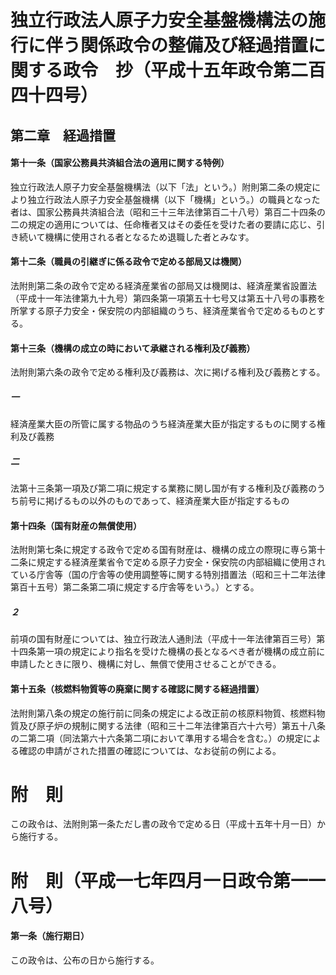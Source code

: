 # 独立行政法人原子力安全基盤機構法の施行に伴う関係政令の整備及び経過措置に関する政令　抄（平成十五年政令第二百四十四号）
## 第二章　経過措置
#### 第十一条（国家公務員共済組合法の適用に関する特例）
独立行政法人原子力安全基盤機構法（以下「法」という。）附則第二条の規定により独立行政法人原子力安全基盤機構（以下「機構」という。）の職員となった者は、国家公務員共済組合法（昭和三十三年法律第百二十八号）第百二十四条の二の規定の適用については、任命権者又はその委任を受けた者の要請に応じ、引き続いて機構に使用される者となるため退職した者とみなす。
#### 第十二条（職員の引継ぎに係る政令で定める部局又は機関）
法附則第二条の政令で定める経済産業省の部局又は機関は、経済産業省設置法（平成十一年法律第九十九号）第四条第一項第五十七号又は第五十八号の事務を所掌する原子力安全・保安院の内部組織のうち、経済産業省令で定めるものとする。
#### 第十三条（機構の成立の時において承継される権利及び義務）
法附則第六条の政令で定める権利及び義務は、次に掲げる権利及び義務とする。
##### 一
経済産業大臣の所管に属する物品のうち経済産業大臣が指定するものに関する権利及び義務
##### 二
法第十三条第一項及び第二項に規定する業務に関し国が有する権利及び義務のうち前号に掲げるもの以外のものであって、経済産業大臣が指定するもの
#### 第十四条（国有財産の無償使用）
法附則第七条に規定する政令で定める国有財産は、機構の成立の際現に専ら第十二条に規定する経済産業省令で定める原子力安全・保安院の内部組織に使用されている庁舎等（国の庁舎等の使用調整等に関する特別措置法（昭和三十二年法律第百十五号）第二条第二項に規定する庁舎等をいう。）とする。
##### ２
前項の国有財産については、独立行政法人通則法（平成十一年法律第百三号）第十四条第一項の規定により指名を受けた機構の長となるべき者が機構の成立前に申請したときに限り、機構に対し、無償で使用させることができる。
#### 第十五条（核燃料物質等の廃棄に関する確認に関する経過措置）
法附則第八条の規定の施行前に同条の規定による改正前の核原料物質、核燃料物質及び原子炉の規制に関する法律（昭和三十二年法律第百六十六号）第五十八条の二第二項（同法第六十六条第二項において準用する場合を含む。）の規定による確認の申請がされた措置の確認については、なお従前の例による。
# 附　則
この政令は、法附則第一条ただし書の政令で定める日（平成十五年十月一日）から施行する。
# 附　則（平成一七年四月一日政令第一一八号）
#### 第一条（施行期日）
この政令は、公布の日から施行する。
